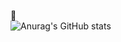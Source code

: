 🚀
<br/>
![Anurag's GitHub stats](https://github-readme-stats.vercel.app/api?username=gagan-daka&theme=radical)
<br/>


